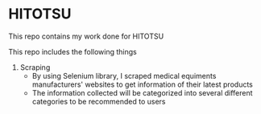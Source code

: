 # HITOTSU
This repo contains my work done for HITOTSU

This repo includes the following things
1. Scraping
    * By using Selenium library, I scraped medical equiments manufacturers' websites to get information of their latest products
    * The information collected will be categorized into several different categories to be recommended to users
   
